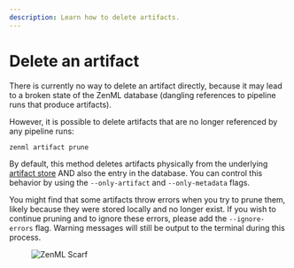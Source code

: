 ```yaml
---
description: Learn how to delete artifacts.
---
```


# Delete an artifact

There is currently no way to delete an artifact directly, because it may lead to
a broken state of the ZenML database (dangling references to pipeline runs that produce artifacts).

However, it is possible to delete artifacts that are no longer referenced by any pipeline runs:

```shell
zenml artifact prune
```

By default, this method deletes artifacts physically from the underlying [artifact store](https://docs.zenml.io/stacks/artifact-stores/artifact-stores)
AND also the entry in the database. You can control this behavior by using the
`--only-artifact` and `--only-metadata` flags.

You might find that some artifacts throw errors when you try to prune them,
likely because they were stored locally and no longer exist. If you wish to
continue pruning and to ignore these errors, please add the `--ignore-errors`
flag. Warning messages will still be output to the terminal during this process.

<figure><img src="https://static.scarf.sh/a.png?x-pxid=f0b4f458-0a54-4fcd-aa95-d5ee424815bc" alt="ZenML Scarf"><figcaption></figcaption></figure>

